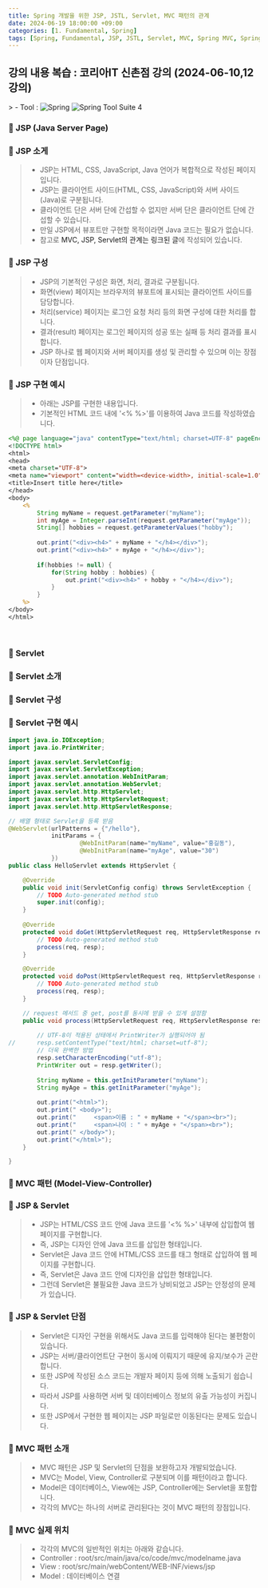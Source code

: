 ```yaml
---
title: Spring 개발을 위한 JSP, JSTL, Servlet, MVC 패턴의 관계
date: 2024-06-19 18:00:00 +09:00
categories: [1. Fundamental, Spring]
tags: [Spring, Fundamental, JSP, JSTL, Servlet, MVC, Spring MVC, Spring Framework]
---
```


<!-- 2024-06-18 글 작성 시작; 2024-06-99 페이지 호출 완료 -->
<h2>강의 내용 복습 : 코리아IT 신촌점 강의 (2024-06-10,12 강의)</h2>
> - Tool : 
<img alt="Spring" src="https://img.shields.io/badge/-Spring-6DB33F?style=flat-square&logo=spring&logoColor=white" />
<img alt="Spring Tool Suite 4" src="https://img.shields.io/badge/-Spring%20Tool%20Suite%204-6DB33F?style=flat-square&logo=eclipse&logoColor=white" />

<br>

### 🔔 JSP (Java Server Page)
### 📌 JSP 소게
> - JSP는 HTML, CSS, JavaScript, Java 언어가 복합적으로 작성된 페이지입니다.
> - JSP는 클라이언트 사이드(HTML, CSS, JavaScript)와 서버 사이드(Java)로 구분됩니다.
> - 클라이언트 단은 서버 단에 간섭할 수 없지만 서버 단은 클라이언트 단에 간섭할 수 있습니다.
> - 만일 JSP에서 뷰포트만 구현할 목적이라면 Java 코드는 필요가 없습니다.
> - 참고로 <a>MVC, JSP, Servlet의 관계는 링크된 글</a>에 작성되어 있습니다.

### 📌 JSP 구성
> - JSP의 기본적인 구성은 화면, 처리, 결과로 구분됩니다.
> - 화면(view) 페이지는 브라우저의 뷰포트에 표시되는 클라이언트 사이드를 담당합니다.
> - 처리(service) 페이지는 로그인 요청 처리 등의 화면 구성에 대한 처리를 합니다.
> - 결과(result) 페이지는 로그인 페이지의 성공 또는 실패 등 처리 결과를 표시합니다.
> - JSP 하나로 웹 페이지와 서버 페이지를 생성 및 관리할 수 있으며 이는 장점이자 단점입니다.

### 📌 JSP 구현 예시
> - 아래는 JSP를 구현한 내용입니다.
> - 기본적인 HTML 코드 내에 '<% %>'를 이용하여 Java 코드를 작성하였습니다.

``` jsp
<%@ page language="java" contentType="text/html; charset=UTF-8" pageEncoding="UTF-8"%>
<!DOCTYPE html>
<html>
<head>
<meta charset="UTF-8">
<meta name="viewport" content="width=<device-width>, initial-scale=1.0">
<title>Insert title here</title>
</head>
<body>
	<%
		String myName = request.getParameter("myName");
		int myAge = Integer.parseInt(request.getParameter("myAge"));
		String[] hobbies = request.getParameterValues("hobby");
		
		out.print("<div><h4>" + myName + "</h4></div>");
		out.print("<div><h4>" + myAge + "</h4></div>");
		
		if(hobbies != null) {
			for(String hobby : hobbies) {
				out.print("<div><h4>" + hobby + "</h4></div>");
			}
		}
	%>
</body>
</html>
```

<br>

### 🔔 Servlet
### 📌 Servlet 소개
### 📌 Servlet 구성
### 📌 Servlet 구현 예시

``` java
import java.io.IOException;
import java.io.PrintWriter;

import javax.servlet.ServletConfig;
import javax.servlet.ServletException;
import javax.servlet.annotation.WebInitParam;
import javax.servlet.annotation.WebServlet;
import javax.servlet.http.HttpServlet;
import javax.servlet.http.HttpServletRequest;
import javax.servlet.http.HttpServletResponse;

// 배열 형태로 Servlet을 등록 받음
@WebServlet(urlPatterns = {"/hello"},
			initParams = {
					@WebInitParam(name="myName", value="홍길동"),
					@WebInitParam(name="myAge", value="30")
			})
public class HelloServlet extends HttpServlet {

	@Override
	public void init(ServletConfig config) throws ServletException {
		// TODO Auto-generated method stub
		super.init(config);
	}
	
	@Override
	protected void doGet(HttpServletRequest req, HttpServletResponse resp) throws ServletException, IOException {
		// TODO Auto-generated method stub
		process(req, resp);
	}

	@Override
	protected void doPost(HttpServletRequest req, HttpServletResponse resp) throws ServletException, IOException {
		// TODO Auto-generated method stub
		process(req, resp);
	}

	// request 메서드 중 get, post를 동시에 받을 수 있게 설정함
	public void process(HttpServletRequest req, HttpServletResponse resp) throws ServletException, IOException {
		
		// UTF-8이 적용된 상태에서 PrintWriter가 실행되어야 됨
//		resp.setContentType("text/html; charset=utf-8");
		// 더욱 완벽한 방법
		resp.setCharacterEncoding("utf-8");
		PrintWriter out = resp.getWriter();
		
		String myName = this.getInitParameter("myName");
		String myAge = this.getInitParameter("myAge");
		
		out.print("<html>");
		out.print("	<body>");
		out.print("		<span>이름 : " + myName + "</span><br>");
		out.print("		<span>나이 : " + myAge + "</span><br>");
		out.print("	</body>");
		out.print("</html>");
	}

}
```

### 🔔 MVC 패턴 (Model-View-Controller)
### 📌 JSP & Servlet
> - JSP는 HTML/CSS 코드 안에 Java 코드를 '<% %>' 내부에 삽입합여 웹 페이지를 구현합니다.
> - 즉, JSP는 디자인 안에 Java 코드를 삽입한 형태입니다.
> - Servlet은 Java 코드 안에 HTML/CSS 코드를 태그 형태로 삽입하여 웹 페이지를 구현합니다.
> - 즉, Servlet은 Java 코드 안에 디자인을 삽입한 형태입니다.
> - 그런데 Servlet은 불필요한 Java 코드가 낭비되었고 JSP는 안정성의 문제가 있습니다.

### 📌 JSP & Servlet 단점
> - Servlet은 디자인 구현을 위해서도 Java 코드를 입력해야 된다는 불편함이 있습니다.
> - JSP는 서버/클라이언트단 구현이 동시에 이뤄지기 때문에 유지/보수가 곤란합니다.
> - 또한 JSP에 작성된 소스 코드는 개발자 페이지 등에 의해 노출되기 쉽습니다.
> - 따라서 JSP를 사용하면 서버 및 데이터베이스 정보의 유출 가능성이 커집니다.
> - 또한 JSP에서 구현한 웹 페이지는 JSP 파일로만 이동된다는 문제도 있습니다.

### 📌 MVC 패턴 소개
> - MVC 패턴은 JSP 및 Servlet의 단점을 보완하고자 개발되었습니다.
> - MVC는 Model, View, Controller로 구분되며 이를 패턴이라고 합니다.
> - Model은 데이터베이스, View에는 JSP, Controller에는 Servlet을 포함합니다.
> - 각각의 MVC는 하나의 서버로 관리된다는 것이 MVC 패턴의 장점입니다.

### 📌 MVC 실제 위치
> - 각각의 MVC의 일반적인 위치는 아래와 같습니다.
> - Controller : root/src/main/java/co/code/mvc/modelname.java
> - View : root/src/main/webContent/WEB-INF/views/jsp
> - Model : 데이터베이스 연결

<br>
<br>
<br>
